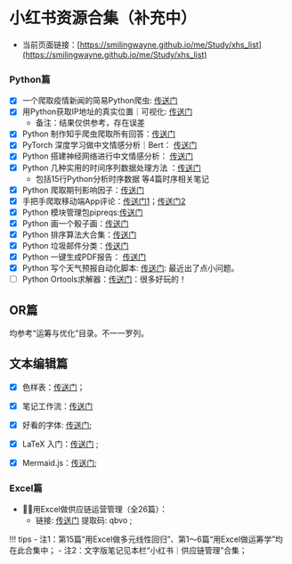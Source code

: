 # 小红书资源合集（补充中）

- 当前页面链接：[https://smilingwayne.github.io/me/Study/xhs_list](https://smilingwayne.github.io/me/Study/xhs_list)


### Python篇

- [x] 一个爬取疫情新闻的简易Python爬虫: [传送门](https://gitee.com/smilingwayne/gui-yang-crawler)
- [x] 用Python获取IP地址的真实位置｜可视化: [传送门](https://gitee.com/smilingwayne/python-data-structure-algorithm/blob/master/Toys/IPLocation/IPLocation.py)
    - 备注：结果仅供参考，存在误差
- [x] Python 制作知乎爬虫爬取所有回答：[传送门](https://gitee.com/smilingwayne/zhihu-crawler)
- [x] PyTorch 深度学习做中文情感分析｜Bert： [传送门](https://github.com/rsanshierli/EasyBert/tree/master/Sentiment)
- [x] Python 搭建神经网络进行中文情感分析： [传送门](https://www.bilibili.com/video/BV1fs411F73q)
- [x] Python 几种实用的时间序列数据处理方法 ：[传送门](https://gitee.com/smilingwayne/timeseries)
    - 包括15行Python分析时序数据 等4篇时序相关笔记
- [x] Python 爬取期刊影响因子：[传送门](https://gitee.com/smilingwayne/ijournal)
- [x] 手把手爬取移动端App评论：[传送门1](https://www.52pojie.cn/thread-1478496-1-1.html)；[传送门2](https://www.52pojie.cn/thread-1468565-1-1.html)
- [x] Python 模块管理包pipreqs:[传送门](./PythonPackages/PIPREQS.md)
- [x] Python 画一个骰子画：[传送门](https://gitee.com/smilingwayne/python-data-structure-algorithm/blob/master/Toys/GenerativeArt/Art9.py)
- [x] Python 排序算法大合集：[传送门](https://gitee.com/smilingwayne/python-data-structure-algorithm/tree/master/Sort)
- [x] Python 垃圾邮件分类：[传送门](https://gitee.com/smilingwayne/mlbag)
- [x] Python 一键生成PDF报告： [传送门](https://gitee.com/smilingwayne/python-data-structure-algorithm/tree/master/Toys/PDFToys/PDFGenerator)
- [x] Python 写个天气预报自动化脚本: [传送门](https://github.com/SmilingWayne/emailbot): 最近出了点小问题。
- [ ] Python Ortools求解器：[传送门](https://github.com/SmilingWayne/PuzzleSolver)：很多好玩的！

## OR篇

均参考“运筹与优化”目录。不一一罗列。



## 文本编辑篇

- [x] 色样表：[传送门](https://smilingwayne.github.io/me/Study/TextEdit/Markdown/MarkdownSyntax2/)；
- [x] 笔记工作流：[传送门](https://smilingwayne.github.io/me/Study/TextEdit/Markdown/MarkdownQuickStart/)
- [x] 好看的字体: [传送门](https://smilingwayne.github.io/me/Study/TextEdit/Markdown/Markdown/);
- [x] LaTeX 入门：[传送门](https://smilingwayne.github.io/me/Study/TextEdit/LaTeX/LatexNotes/) ;
- [x] Mermaid.js：[传送门](https://smilingwayne.github.io/me/Study/TextEdit/Markdown/Mkdocs_Tutorials1/);
 


### Excel篇
- 🌟🌟用Excel做供应链运营管理（全26篇）：
    - 链接: [传送门](https://pan.baidu.com/s/1UPYWF7UXyK_AuYdhsdwU_w) 提取码: qbvo ;

!!! tips
    - 注1：第15篇“用Excel做多元线性回归”、第1～6篇“用Excel做运筹学”均在此合集中；
    - 注2：文字版笔记见本栏“小红书｜供应链管理”合集；

